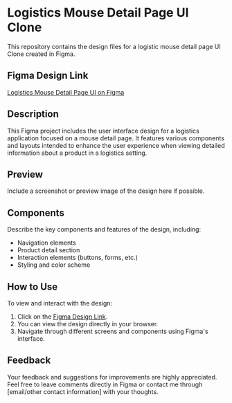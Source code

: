 # Logistics Mouse Detail Page UI Clone

This repository contains the design files for a logistic mouse detail page UI Clone created in Figma.

## Figma Design Link
[Logistics Mouse Detail Page UI on Figma](https://www.figma.com/design/M96IX0cvFvf3PqGafmngzJ/UI-2?node-id=0-1&t=vUMFAJV2DHuYJNDG-1)

## Description
This Figma project includes the user interface design for a logistics application focused on a mouse detail page. It features various components and layouts intended to enhance the user experience when viewing detailed information about a product in a logistics setting.

## Preview
Include a screenshot or preview image of the design here if possible.

## Components
Describe the key components and features of the design, including:
- Navigation elements
- Product detail section
- Interaction elements (buttons, forms, etc.)
- Styling and color scheme

## How to Use
To view and interact with the design:
1. Click on the [Figma Design Link](https://www.figma.com/design/M96IX0cvFvf3PqGafmngzJ/UI-2?node-id=0-1&t=vUMFAJV2DHuYJNDG-1).
2. You can view the design directly in your browser.
3. Navigate through different screens and components using Figma's interface.

## Feedback
Your feedback and suggestions for improvements are highly appreciated. Feel free to leave comments directly in Figma or contact me through [email/other contact information] with your thoughts.
